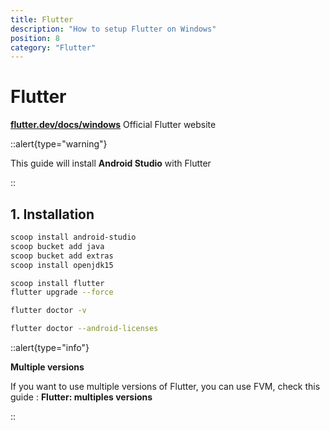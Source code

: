 ```yaml
---
title: Flutter
description: "How to setup Flutter on Windows"
position: 8
category: "Flutter"
---
```


# Flutter

[**flutter.dev/docs/windows**](https://flutter.dev/docs/get-started/install/windows) Official Flutter
website

::alert{type="warning"}

This guide will install **Android Studio** with Flutter

::

## 1. Installation

```bash
scoop install android-studio
scoop bucket add java
scoop bucket add extras
scoop install openjdk15
```

```bash
scoop install flutter
flutter upgrade --force
```

```bash
flutter doctor -v
```

```bash
flutter doctor --android-licenses
```

::alert{type="info"}

**Multiple versions**

If you want to use multiple versions of Flutter, you can use FVM, check this guide : **Flutter: multiples versions**

::
